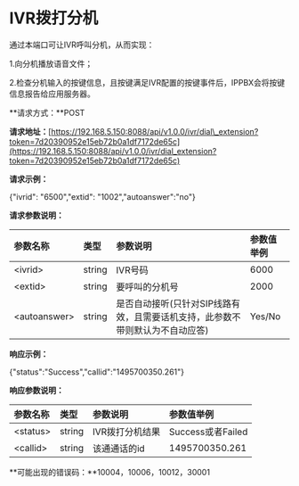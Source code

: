 # IVR拨打分机

通过本端口可让IVR呼叫分机，从而实现：

1.向分机播放语音文件；

2.检查分机输入的按键信息，且按键满足IVR配置的按键事件后，IPPBX会将按键信息报告给应用服务器。

**请求方式：**POST

**请求地址：**[https://192.168.5.150:8088/api/v1.0.0/ivr/dial\_extension?token=7d20390952e15eb72b0a1df7172de65c](https://192.168.5.150:8088/api/v1.0.0/ivr/dial_extension?token=7d20390952e15eb72b0a1df7172de65c)

**请求示例：**

{"ivrid": "6500","extid": "1002","autoanswer":"no"}

**请求参数说明：**

| 参数名称 | 类型 | 参数说明 | 参数值举例 |
| :--- | :--- | :--- | :--- |
| &lt;ivrid&gt; | string | IVR号码 | 6000 |
| &lt;extid&gt; | string | 要呼叫的分机号 | 2000 |
| &lt;autoanswer&gt; | string | 是否自动接听\(只针对SIP线路有效，且需要话机支持，此参数不带则默认为不自动应答\) | Yes/No |

**响应示例：**

{"status":"Success","callid":"1495700350.261"}

**响应参数说明：**

| 参数名称 | 类型 | 参数说明 | 参数值举例 |
| :--- | :--- | :--- | :--- |
| &lt;status&gt; | string | IVR拨打分机结果 | Success或者Failed |
| &lt;callid&gt; | string | 该通通话的id | 1495700350.261 |

**可能出现的错误码：**10004，10006，10012，30001

